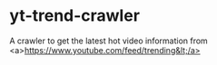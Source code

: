 # yt-trend-crawler
A crawler to get the latest hot video information from &lt;a>https://www.youtube.com/feed/trending&lt;/a>

